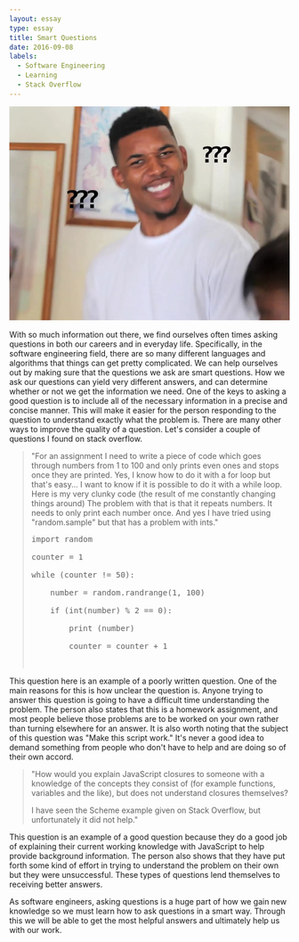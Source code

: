 ```yaml
---
layout: essay
type: essay
title: Smart Questions
date: 2016-09-08
labels:
  - Software Engineering
  - Learning
  - Stack Overflow
---
```


<img class="ui medium round floated right image" src="../images/questionmarkmeme.jpg">

With so much information out there, we find ourselves often times asking questions in both our careers and in everyday life. Specifically, in the software engineering field, there are so many different languages and algorithms that things can get pretty complicated. We can help ourselves out by making sure that the questions we ask are smart questions. How we ask our questions can yield very different answers, and can determine whether or not we get the information we need. One of the keys to asking a good question is to include all of the necessary information in a precise and concise manner. This will make it easier for the person responding to the question to understand exactly what the problem is. There are many other ways to improve the quality of a question. Let's consider a couple of questions I found on stack overflow.

<blockquote cite="http://stackoverflow.com/questions/32590751/make-this-script-work">
"For an assignment I need to write a piece of code which goes through numbers from 1 to 100 and only prints even ones and stops once they are printed. Yes, I know how to do it with a for loop but that's easy... I want to know if it is possible to do it with a while loop. Here is my very clunky code (the result of me constantly changing things around) The problem with that is that it repeats numbers. It needs to only print each number once. And yes I have tried using "random.sample" but that has a problem with ints."
<pre>
import random<br>
counter = 1<br>
while (counter != 50):<br>
    number = random.randrange(1, 100)<br>
    if (int(number) % 2 == 0):<br>
        print (number)<br>
        counter = counter + 1<br
</pre>

</blockquote>

This question here is an example of a poorly written question. One of the main reasons for this is how unclear the question is. Anyone trying to answer this question is going to have a difficult time understanding the problem. The person also states that this is a homework assignment, and most people believe those problems are to be worked on your own rather than turning elsewhere for an answer. It is also worth noting that the subject of this question was "Make this script work." It's never a good idea to demand something from people who don't have to help and are doing so of their own accord. 

<blockquote cite="http://stackoverflow.com/questions/111102/how-do-javascript-closures-work">
"How would you explain JavaScript closures to someone with a knowledge of the concepts they consist of (for example functions, variables and the like), but does not understand closures themselves?

I have seen the Scheme example given on Stack Overflow, but unfortunately it did not help."
</blockquote>

This question is an example of a good question because they do a good job of explaining their current working knowledge with JavaScript to help provide background information. The person also shows that they have put forth some kind of effort in trying to understand the problem on their own but they were unsuccessful. These types of questions lend themselves to receiving better answers.

As software engineers, asking questions is a huge part of how we gain new knowledge so we must learn how to ask questions in a smart way. Through this we will be able to get the most helpful answers and ultimately help us with our work.
